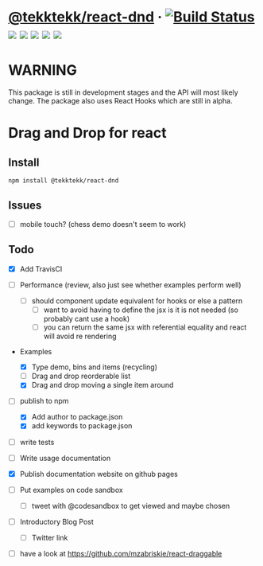 # [@tekktekk/react-dnd](https://lioneltay.github.io/react-dnd) &middot; [![Build Status](https://travis-ci.org/lioneltay/react-dnd.svg?branch=master)](https://travis-ci.org/lioneltay/react-dnd) ![](https://img.shields.io/github/license/lioneltay/react-dnd.svg) ![](https://img.shields.io/github/issues-raw/lioneltay/react-dnd.svg) ![](https://img.shields.io/github/last-commit/lioneltay/react-dnd.svg) ![](https://img.shields.io/npm/dt/@tekktekk/react-dnd.svg) ![](https://img.shields.io/npm/dm/@tekktekk/react-dnd.svg)

# WARNING

This package is still in development stages and the API will most likely change. The package also uses React Hooks which are still in alpha.

# Drag and Drop for react

## Install

```
npm install @tekktekk/react-dnd
```

## Issues

- [ ] mobile touch? (chess demo doesn't seem to work)

## Todo

- [x] Add TravisCI

- [ ] Performance (review, also just see whether examples perform well)

  - [ ] should component update equivalent for hooks or else a pattern
    - [ ] want to avoid having to define the jsx is it is not needed (so probably cant use a hook)
    - [ ] you can return the same jsx with referential equality and react will avoid re rendering

- Examples

  - [x] Type demo, bins and items (recycling)
  - [ ] Drag and drop reorderable list
  - [x] Drag and drop moving a single item around

- [ ] publish to npm

  - [x] Add author to package.json
  - [x] add keywords to package.json

- [ ] write tests

- [ ] Write usage documentation

- [x] Publish documentation website on github pages

- [ ] Put examples on code sandbox

  - [ ] tweet with @codesandbox to get viewed and maybe chosen

- [ ] Introductory Blog Post
  - [ ] Twitter link

* [ ] have a look at https://github.com/mzabriskie/react-draggable
